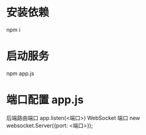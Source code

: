 # 安装依赖

npm i

# 启动服务

npm app.js

# 端口配置 app.js

后端路由端口 app.listen(<端口>)
WebSocket 端口 new websocket.Server({port: <端口>});
